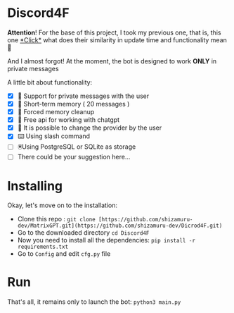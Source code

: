 
# Discord4F

**Attention**! For the base of this project, I took my previous one, that is, this one [\*Click\*](https://github.com/shizamuru-dev/MatrixGPT) what does their similarity in update time and functionality mean 💫

And I almost forgot! At the moment, the bot is designed to work **ONLY** in private messages

A little bit about functionality:
 - [x] 🤖 Support for private messages with the user
 - [x] 📝 Short-term memory ( 20 messages )
 - [x] 🧹 Forced memory cleanup
 - [x] 💸 Free api for working with chatgpt
 - [x] 🔁 It is possible to change the provider by the user
 - [x] ⌨️ Using slash command
 - [ ] 🖲️Using PostgreSQL or SQLite as storage
 - [ ] There could be your suggestion here...

# Installing

Okay, let's move on to the installation:

 - Clone this repo : ```git clone [https://github.com/shizamuru-dev/MatrixGPT.git](https://github.com/shizamuru-dev/Dicrod4F.git)```
 - Go to the downloaded directory ```cd Discord4F```
 - Now you need to install all the dependencies: ```pip install -r requirements.txt```
 - Go to ```Config``` and edit ```cfg.py``` file 
  

# Run

That's all, it remains only to launch the bot: ```python3 main.py```

